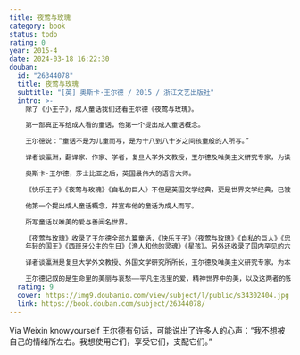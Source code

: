 ```yaml
---
title: 夜莺与玫瑰
category: book
status: todo
rating: 0
year: 2015-4
date: 2024-03-18 16:22:30
douban:
  id: "26344078"
  title: 夜莺与玫瑰
  subtitle: "[英] 奥斯卡·王尔德 / 2015 / 浙江文艺出版社"
  intro: >-
    除了《小王子》，成人童话我们还看王尔德《夜莺与玫瑰》。

    第一部真正写给成人看的童话，他第一个提出成人童话概念。

    王尔德说：“童话不是为儿童而写，是为十八到八十岁之间孩童般的人所写。”

    译者谈瀛洲，翻译家、作家、学者，复旦大学外文教授，王尔德及唯美主义研究专家，为读者带来 更精准及深入文风和作者思想的翻译。

    奥斯卡·王尔德，莎士比亚之后，英国最伟大的语言大师。

    《快乐王子》《夜莺与玫瑰》《自私的巨人》不但是英国文学经典，更是世界文学经典，已被收入语文新课标。

    他第一个提出成人童话概念，并宣布他的童话为成人而写。

    所写童话以唯美的爱与善闻名世界。

    《夜莺与玫瑰》收录了王尔德全部九篇童话，《快乐王子》《夜莺与玫瑰》《自私的巨人》《忠实的朋友》《了不起的火箭》《
    年轻的国王》《西班牙公主的生日》《渔人和他的灵魂》《星孩》。另外还收录了国内罕见的六篇王尔德散文诗《艺术家》《行善者》《弟子》《导师》《审判所》《智慧的教室》。

    译者谈瀛洲是复旦大学外文教授、外国文学研究所所长，王尔德及唯美主义研究专家，为本书带来更精准及深入文风和作者思想的翻译。

    王尔德记叙的是生命里的美丽与哀愁——平凡生活里的爱，精神世界中的美，以及这两者的毁灭给人的心灵带来的巨大痛苦，突出了神性的救赎与归宿。王尔德不再重复王子与公主幸福地生活一百年的陈词滥调，也不表达善有善报恶有恶报的美好愿望，只用一种淡然超脱的口吻来讲述悲剧，借助人物交错的视角与眼光让读者听见渔人长长的叹息，夜莺最后命若游丝的歌声，小矮人哀哀的哭泣和他的心破裂的声音。他以不完美的童话反复叩问生活中处处存在的矛盾与悖论、影射现实社会的困顿与复杂，以曲折的方式展现他对艺术、爱情及人生完美而纯粹的追求。
  rating: 9
  cover: https://img9.doubanio.com/view/subject/l/public/s34302404.jpg
  link: https://book.douban.com/subject/26344078/
---
```


Via Weixin knowyourself 王尔德有句话，可能说出了许多人的心声：“我不想被自己的情绪所左右。我想使用它们，享受它们，支配它们。”
